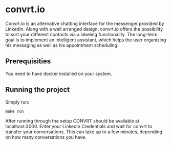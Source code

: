 # convrt.io

Convrt.io is an alternative chatting interface for the messenger provided by LinkedIn. Along with a well arranged design, convrt.io offers the possibility to sort your different contacts via a labeling functionality. The long-term goal is to implement an intelligent assistant, which helps the user organizing his messaging as well as his appointment scheduling.

## Prerequisities

You need to have docker installed on your system.

## Running the project

Simply run:

`make run`

After running through the setup CONVRT should be available at localhost:3000. Enter your LinkedIn Credentials and wait for convrt
to transfer your conversations. This can take up to a few minutes, depending on how many conversations you have.
